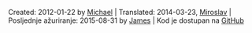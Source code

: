 Created: <span property="dcterms:created" datatype="xsd:date">2012-01-22</span> by <a href="http://mhausenblas.info/#i" rel="dcterms:creator">Michael</a> &#124; Translated: 2014-03-23, <a rel="dcterms:contributor" href="https://github.com/codeforcroatia">Miroslav</a> &#124; Posljednje ažuriranje: <span property="dcterms:modified" datatype="xsd:date">2015-08-31</span> by <a href="http://jayg.me/" rel="dcterms:contributor">James</a> &#124; Kod je dostupan na <i class="fa fa-github fa-fw"></i>[GitHub](https://github.com/mhausenblas/5stardata.info)
